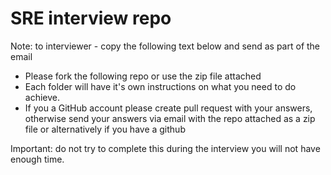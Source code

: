 # SRE interview repo

Note: to interviewer - copy the following text below and send as part of the email

- Please fork the following repo or use the zip file attached
- Each folder will have it's own instructions on what you need to do achieve.
- If you a GitHub account please create pull request with your answers, otherwise send your answers via email with the repo attached as a zip file or alternatively if you have a github

Important: do not try to complete this during the interview you will not have enough time.

